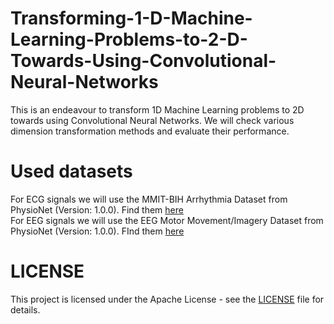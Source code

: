 # Transforming-1-D-Machine-Learning-Problems-to-2-D-Towards-Using-Convolutional-Neural-Networks 
This is an endeavour to transform 1D Machine Learning problems to 2D towards using Convolutional Neural Networks. We will check various dimension transformation methods and evaluate their performance. 

# Used datasets
For ECG signals we will use the MMIT-BIH Arrhythmia Dataset from PhysioNet (Version: 1.0.0). Find them [here](https://physionet.org/content/mitdb/1.0.0/)  
For EEG signals we will use the EEG Motor Movement/Imagery Dataset from PhysioNet (Version: 1.0.0). FInd them [here](https://physionet.org/content/eegmmidb/1.0.0/)

# LICENSE
This project is licensed under the Apache License - see the [LICENSE](https://github.com/GeoLek/Transforming-1D-CNNs-to-2D-CNNs/blob/main/LICENSE) file for details.
